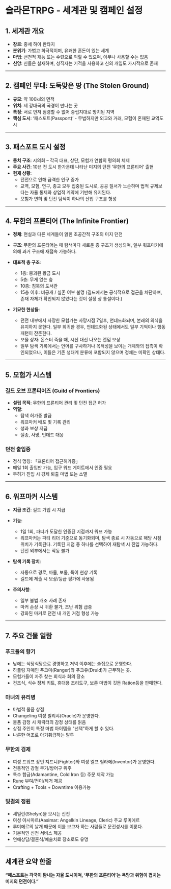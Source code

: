 # 슬라몬TRPG - 세계관 및 캠페인 설정

## 1. 세계관 개요

- **장르**: 중세 하이 판타지
- **분위기**: 가볍고 희극적이며, 유쾌한 혼돈이 있는 세계
- **마법**: 선천적 재능 또는 수련으로 익힐 수 있으며, 아무나 사용할 수는 없음
- **신앙**: 신들은 실재하며, 성직자는 기적을 사용하고 신의 개입도 가시적으로 존재

---

## 2. 캠페인 무대: 도둑맞은 땅 (The Stolen Ground)

- **규모**: 약 100㎢의 면적
- **위치**: 세 강대국의 국경이 만나는 곳
- **특징**: 서로 먼저 점령할 수 없어 중립지대로 방치된 지역
- **핵심 도시**: ‘패스포트(Passport)’ - 무법하지만 외교와 거래, 모험이 혼재된 교역도시

---

## 3. 패스포트 도시 설정

- **통치 구조**: 시의회 – 각국 대표, 상단, 모험가 연합의 평의회 체제
- **주요 사건**: 10년 전 도시 한가운데 나타난 미지의 던전 ‘무한의 프론티어’ 출현
- **현재 상황**:
  - 던전으로 인해 급격한 인구 증가
  - 교역, 모험, 연구, 종교 모두 집중된 도시로, 공공 질서가 느슨하며 법적 규제보다는 자율 통제와 상업적 계약에 기반해 유지된다.
  - 모험가 면허 및 던전 탐색이 하나의 산업 구조를 형성

---

## 4. 무한의 프론티어 (The Infinite Frontier)

- **정체**: 현실과 다른 세계들이 얽힌 초공간적 구조의 미지 던전
- **구조**: 무한의 프론티어는 매 탐색마다 새로운 층 구조가 생성되며, 일부 워프마커에 의해 과거 구조에 재접속 가능하다.
- **대표적 층 구조**:
  - 1층: 붕괴된 황금 도시
  - 5층: 무게 없는 숲
  - 10층: 침묵의 도서관
  - 15층 이후: 비공개 / 실존 여부 불명 (길드에서는 공식적으로 접근을 차단하며, 존재 자체가 확인되지 않았다는 것이 설정 상 통설이다.)

- **기묘한 현상들**:
  - 던전 내부에서 사망한 모험가는 사망시점 7일후, 언데드화되며, 본래의 의식을 유지하지 못한다. 일부 희귀한 경우, 언데드화된 상태에서도 일부 기억이나 행동 패턴이 잔존한다.
  - 보물 상자: 몬스터 죽을 때, 시신 대신 나오는 랜덤 보상
  - 일부 탐색 기록에서는 언어를 구사하거나 목적성을 보이는 개체와의 접촉이 확인되었으나, 이들은 기존 생태계 분류에 포함되지 않으며 정체는 미확인 상태다.

---

## 5. 모험가 시스템

### 길드 오브 프론티어즈 (Guild of Frontiers)

- **설립 목적**: 무한의 프론티어 관리 및 던전 접근 허가
- **역할**:
  - 탐색 허가증 발급
  - 워프마커 배포 및 기록 관리
  - 성과 보상 지급
  - 실종, 사망, 언데드 대응

### 던전 출입증

- 정식 명칭: 「프론티어 접근허가증」
- 매일 1회 출입만 가능, 입구 워드 게이트에서 인증 필요
- 무허가 진입 시 강제 퇴출 마법 또는 소멸

---

## 6. 워프마커 시스템

- **지급 조건**: 길드 가입 시 지급
- **기능**:
  - 1일 1회, 파티가 도달한 인증된 지점까지 워프 가능
  - 워프마커는 파티 리더 기준으로 동기화되며, 탐색 종료 시 자동으로 해당 시점 위치가 기록된다. 기록된 지점 중 하나를 선택하여 재탐색 시 진입 가능하다.
  - 던전 외부에서는 작동 불가

- **탐색 기록 장치**:
  - 자동으로 경로, 마물, 보물, 특이 현상 기록
  - 길드에 제출 시 보상/등급 평가에 사용됨

- **주의사항**:
  - 일부 불법 개조 사례 존재
  - 마커 손상 시 귀환 불가, 조난 위험 급증
  - 강화된 마커로 던전 내 개인 거점 형성 가능

---

## 7. 주요 건물 일람

### 푸크들의 향기

- 낮에는 식당식당으로 경영하고 저녁 이후에는 술집으로 운영한다.
- 하플링 자매인 푸크미(Ranger)와 푸크유(Druid)가 근무하는 곳.
- 모험가들이 자주 찾는 회식과 회의 장소
- 건조식, 식수 정제 키트, 휴대용 조리도구, 보존 마법이 깃든 Ration등을 판매한다.

### 마녀의 유리병

- 마법적 물품 상점
- Changeling 여성 릴리샤(Oracle)가 운영한다.
- 물품 감정 시 캐릭터의 감정 상태를 읽음
- 상점 주인이 특정 마법 아이템을 "선택"하게 할 수 있다.
- 나른한 어조로 아기취급하는 말투

### 무한의 검제

- 여성 드워프 장인 쟈드니(Fighter)와 여성 엘프 릴라에(Inventor)가 운영한다.
- 전통적인 강철 무기/방어구 위주
- 특수 합금(Adamantine, Cold Iron 등) 주문 제작 가능
- Rune 부여/전이/제거 제공
- Crafting + Tools + Downtime 이용가능

### 빛결의 정원

- 셰일린(Shelyn)을 모시는 신전
- 여성 아시마르(Aasimar: Angelkin Lineage, Cleric) 주교 루미에르
- 루미에르의 날개 때문에 이를 보고자 하는 사람들로 문전성시를 이룬다.
- 기본적인 신전 서비스 제공
- 연애상담/결혼식/예술치료 장소로도 유명
  
---

## 세계관 요약 한줄

**“패스포트는 각국이 탐내는 자율 도시이며, ‘무한의 프론티어’는 욕망과 위험이 겹치는 미지의 던전이다.”**
